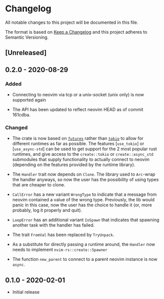 # Changelog

All notable changes to this project will be documented in this file.

The format is based on [Keep a Changelog](https://keepachangelog.com/en/1.0.0/)
and this project adheres to Semantic Versioning.

## [Unreleased]

## 0.2.0 - 2020-08-29

### Added
- Connecting to neovim via tcp or a unix-socket (unix only) is now supported again

- The API has been updated to reflect neovim HEAD as of commit 161cdba.

### Changed
- The crate is now based on [`futures`](https://crates.io/crates/futures)
  rather than [`tokio`](https://crates.io/crates/tokio) to allow for different
  runtimes as far as possible. The features [`use_tokio`] or [`use_async-std`]
  can be used to get support for the 2 most popular rust runtimes, and give
  access to the `create::tokio` or `create::async_std` submodules that supply
  functionality to actually connect to neovim (depending on the features
  provided by the runtime library).

- The `Handler` trait now depends on `Clone`. The library used to `Arc`-wrap
  the handler anyways, so now the user has the possibility of using types that
  are cheaper to clone.

- `CallError` has a new variant `WrongType` to indicate that a message from
  neovim contained a value of the wrong type. Previously, the lib would panic
  in this case, now the user has the choice to handle it (or, more probably,
  log it properly and quit).

- `LoopError` has an additional variant `IoSpawn` that indicates that spawning
  another task with the handler has failed.

- The trait `FromVal` has been replaced by `TryUnpack`.

- As a substitute for directly passing a runtime around, the `Handler` now
  needs to implement `nvim-rs::create::Spawner`

- The function `new_parent` to connect to a parent neovim instance is now
  `async`.

## 0.1.0 - 2020-02-01
- Initial release
